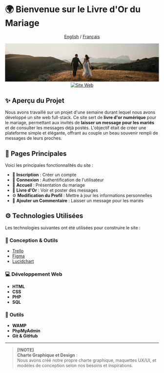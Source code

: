 # 🌍 Bienvenue sur le Livre d'Or du Mariage

<div align="center">

[English](docs/README-en.md) / [Français](docs/README-fr.md)

</div>

<div align="center">

  ![](/assets/img/img-markdown.png)  
  [![Site Web](https://img.shields.io/badge/Live%20Site-Click%20Here-brown)](https://yourwebsite.com)

</div>

## ✨ Aperçu du Projet  
Nous avons travaillé sur un projet d'une semaine durant lequel nous avons développé un site web full-stack. Ce site sert de **livre d'or numérique** pour le mariage, permettant aux invités de **laisser un message pour les mariés** et de consulter les messages déjà postés. L'objectif était de créer une plateforme simple et élégante, offrant au couple un beau souvenir rempli de messages de leurs proches.

## 📌 Pages Principales  
Voici les principales fonctionnalités du site :

- 📝 **Inscription** : Créer un compte  
- 🔑 **Connexion** : Authentification de l'utilisateur  
- 🏡 **Accueil** : Présentation du mariage  
- 📜 **Livre d'Or** : Voir et poster des messages  
- ⚙️ **Modification du Profil** : Mettre à jour les informations personnelles  
- 💬 **Ajouter un Commentaire** : Laisser un message pour les mariés  

## ⚙️ Technologies Utilisées  
Les technologies suivantes ont été utilisées pour construire le site :

### 🎨 **Conception & Outils**
- [Trello](https://trello.com/fr)  
- [Figma](https://www.figma.com/fr-fr/)  
- [Lucidchart](https://www.lucidchart.com/pages/fr)  

### 💻 **Développement Web**  
- **HTML**  
- **CSS**  
- **PHP**  
- **SQL**  

### 🔧 **Outils**  
- **WAMP**  
- **PhpMyAdmin**  
- **Git & GitHub**  

---

> **[!NOTE]**  
> **Charte Graphique et Design** :  
> Nous avons créé notre propre charte graphique, maquettes UX/UI, et modèles de conception selon nos besoins et inspirations.
